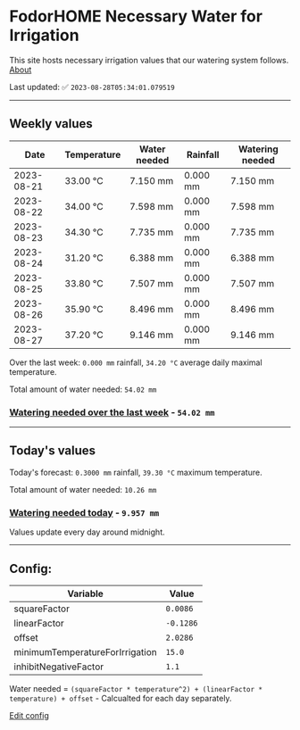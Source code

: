 # FodorHOME Necessary Water for Irrigation

This site hosts necessary irrigation values that our watering system follows. [About](https://github.com/redyau/irrigation)

Last updated: ✅ `2023-08-28T05:34:01.079519`

---

## Weekly values

| Date | Temperature | Water needed | Rainfall | Watering needed |
|-----|-----|-----|-----|-----|
| 2023-08-21 | 33.00 °C | 7.150 mm | 0.000 mm | 7.150 mm |
| 2023-08-22 | 34.00 °C | 7.598 mm | 0.000 mm | 7.598 mm |
| 2023-08-23 | 34.30 °C | 7.735 mm | 0.000 mm | 7.735 mm |
| 2023-08-24 | 31.20 °C | 6.388 mm | 0.000 mm | 6.388 mm |
| 2023-08-25 | 33.80 °C | 7.507 mm | 0.000 mm | 7.507 mm |
| 2023-08-26 | 35.90 °C | 8.496 mm | 0.000 mm | 8.496 mm |
| 2023-08-27 | 37.20 °C | 9.146 mm | 0.000 mm | 9.146 mm |


Over the last week: `0.000 mm` rainfall, `34.20 °C` average daily maximal temperature.

Total amount of water needed: `54.02 mm`

### [Watering needed over the last week](lastweek.txt) - `54.02 mm`

---

## Today's values

Today's forecast: `0.3000 mm` rainfall, `39.30 °C` maximum temperature.

Total amount of water needed: `10.26 mm`

### [Watering needed today](today.txt) - `9.957 mm`

Values update every day around midnight.

---

## Config:

| Variable | Value |
|-----|-----|
| squareFactor | `0.0086` |
| linearFactor | `-0.1286` |
| offset | `2.0286` |
| minimumTemperatureForIrrigation | `15.0` |
| inhibitNegativeFactor | `1.1` |

Water needed = `(squareFactor * temperature^2) + (linearFactor * temperature) + offset` - Calcualted for each day separately.

[Edit config](https://github.com/RedyAu/irrigation/edit/main/config.json)
